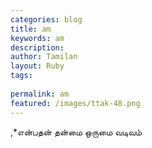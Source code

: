 ```yaml
---
categories: blog
title: am
keywords: am
description: 
author: Tamilan
layout: Ruby
tags: 
 
permalink: am
featured: /images/ttak-48.png
---
```

  
,*என்பதன் தன்மை ஒருமை வடிவம்  
